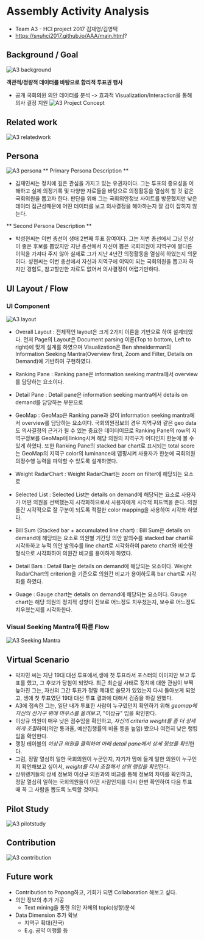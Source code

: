 # Assembly Activity Analysis
* Team A3 - HCI project 2017 김재영/김영택
* https://snuhci2017.github.io/AAA/main.html?

## Background / Goal
![A3 background](http://snuhci2017.github.io/AAA/report/background.png)

**객관적/정량적 데이터를 바탕으로 합리적 투표권 행사**
 - 공개 국회의원 의안 데이터를 분석 -> 효과적 Visualization/Interaction을 통해 의사 결정 지원
![A3 Project Concept](http://snuhci2017.github.io/AAA/report/concept.png)

## Related work
![A3 relatedwork](http://snuhci2017.github.io/AAA/report/relatedwork.png)

## Persona
![A3 persona](http://snuhci2017.github.io/AAA/report/persona.png)
** Primary Persona Description **
* 김재민씨는 정치에 깊은 관심을 가지고 있는 유권자이다. 그는 투표의 중요성을 이해하고 실제 의정기록 및 다양한 자료들을 바탕으로 의정활동을 열심히 할 것 같은 국회의원을 뽑고자 한다. 
판단을 위해 그는 국회의안정보 사이트를 방문했지만 낮은 데이터 접근성때문에 어떤 데이터를 보고 의사결정을 해야하는지 잘 감이 잡히지 않는다.

** Second Persona Description **
* 박성현씨는 이번 총선이 생애 2번째 투표 참여이다. 그는 저번 총선에서 그냥 인상이 좋은 후보를 뽑았지만 지난 총선에서 자신이 뽑은 국회의원이 지역구에 별다른 이익을 가져다 주지 않아 실제로 그가 지난 4년간 의정활동을 열심히 하였는지 의문이다.
성현씨는 이번 총선에서 자신과 지역구에 이익이 되는 국회의원을 뽑고자 하지만 경험도, 참고할만한 자료도 없어서 의사결정이 어렵기만하다.

## UI Layout / Flow
### UI Component
![A3 layout](http://snuhci2017.github.io/AAA/report/layout.png)
* Overall Layout
 : 전체적인 layout은 크게 2가지 이론을 기반으로 하여 설계되었다. 
 먼저 Page의 Layout은 Document parsing 이론(Top to bottom, Left to right)에 맞게 설계를 하였으며 Visualization은 Ben shneiderman의 Information Seeking Mantra(Overview first, Zoom and Filter, Details on Demand)에 기반하여 구현하였다.

* Ranking Pane
 : Ranking pane은 information seeking mantra에서 overview를 담당하는 요소이다. 
* Detail Pane
 : Detail pane은 information seeking mantra에서 details on demand를 담당하는 부분으로 
* GeoMap
 : GeoMap은 Ranking pane과 같이 information seeking mantra에서 overview를 담당하는 요소이다. 국회의원정보의 경우 지역구와 같은 geo data도 의사결정의 근거가 될 수 있는 중요한 데이터이므로 Ranking Pane의 row의 지역구정보를 GeoMap에 linking시켜 해당 의원의 지역구가 어디인지 한눈에 볼 수 있게 하였다. 또한 Ranking Pane의 stacked bar chart로 표시되는 total score는 GeoMap의 지역구 color의 luminance에 맵핑시켜 사용자가 한눈에 국회의원 의정수행 능력을 파악할 수 있도록 설계하였다.
* Weight RadarChart
 : Weight RadarChart는 zoom on filter에 해당되는 요소로 
* Selected List
 : Selected List는 details on demand에 해당되는 요소로 사용자가 어떤 의원을 선택했는지 시각화하므로서 사용자에게 시각적 피드백을 준다. 의원들간 시각적으로 잘 구분이 되도록 적절한 color mapping을 사용하여 시각화 하였다.
* Bill Sum (Stacked bar + accumulated line chart)
 : Bill Sum은 details on demand에 해당되는 요소로 의원별 기간당 의안 발의수를 stacked bar chart로 시각화하고 누적 의안 발의수를 line chart로 시각화하여 pareto chart와 비슷한 형식으로 시각화하여 의원간 비교를 용이하게 하였다.  
* Detail Bars
 : Detail Bar는 details on demand에 해당되는 요소이다. Weight RadarChart의 criterion을 기준으로 의원간 비교가 용이하도록 bar chart로 시각화를 하였다.
* Guage
 : Gauge chart는 details on demand에 해당되는 요소이다. Gauge chart는 해당 의원의 정치적 성향이 진보로 어느정도 치우쳤는지, 보수로 어느정도 치우쳤는지를 시각화한다. 

### Visual Seeking Mantra에 따른 Flow
![A3 Seeking Mantra](http://snuhci2017.github.io/AAA/report/mantra.png)

## Virtual Scenario
* 박자민 씨는 지난 19대 대선 투표에서,생애 첫 투표라서 포스터의 이미지만 보고 투표를 했고, 그 후보가 당첨이 되었다. 최근 최순실 사태로 정치에 대한 관심이 부쩍 높아진 그는, 자신의 그간 투표가 정말 제대로 쓸모가 있었는지 다시 돌아보게 되었고, 생애 첫 투표였던 19대 대선 투표 결과에 대해서 검증을 하길 원했다.
* A3에 접속한 그는, 일단 내가 투표한 사람이 누구였던지 확인하기 위해 *geomap에 자신의 선거구 위에 마우스를 올려보고*, "이상규" 임을 확인한다.
* 이상규 의원이 매우 낮은 점수임을 확인하고, *자신의 criteria weight를 좀 더 상세하게 조절*하여(의안 통과율, 예산집행률의 비율 등을 높임) 봤으나 여전히 낮은 랭킹임을 확인한다.
* 랭킹 테이블의 *이상규 의원을 클릭하여 아래 detail pane에서 상세 정보를 확인*한다.
* 그럼, 정말 열심히 일한 국회의원이 누군인지, 자기가 맘에 들게 일한 의원이 누구인지 확인해보고 싶어서, *weight를 다시 조절해서 상위 랭킹을 확인*한다.
* 상위랭커들의 상세 정보와 이상규 의원과의 비교를 통해 정보의 차이를 확인하고, 정말 열심히 일하는 국회의원들이 어떤 사람인지를 다시 한번 확인하여 다음 투표 때 꼭 그 사람을 뽑도록 노력할 것이다.

## Pilot Study
![A3 pilotstudy](http://snuhci2017.github.io/AAA/report/pilotstudy.png)

## Contribution
![A3 contribution](http://snuhci2017.github.io/AAA/report/contribution.png)

## Future work
- Contribution to Popong하고, 기회가 되면 Collaboration 해보고 싶다.
- 의안 정보의 추가 가공
    - Text mining을 통한 의안 자체의 topic(성향)분석
- Data Dimension 추가 확보
    - 지역구 확대(전국)
    - E.g. 공약 이행률 등

